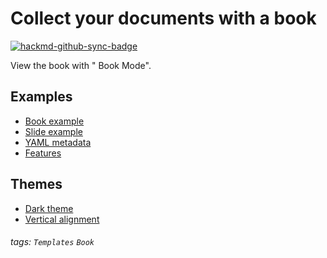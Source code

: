 # Collect your documents with a book

[![hackmd-github-sync-badge](https://hackmd.io/EVicJXY3TrCRcVXmhesuzQ/badge)](https://hackmd.io/EVicJXY3TrCRcVXmhesuzQ)


View the book with "<i class="fa fa-book fa-fw"></i> Book Mode".

Examples
---
- [Book example](/s/book-example)
- [Slide example](/s/slide-example)
- [YAML metadata](/s/yaml-metadata)
- [Features](/s/features)

Themes
---
- [Dark theme](/theme-dark?both)
- [Vertical alignment](/theme-vertical-writing?both)

###### tags: `Templates` `Book`
